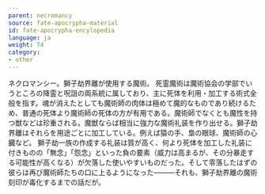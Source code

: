 ```yaml
---
parent: necromancy
source: fate-apocrypha-material
id: fate-apocrypha-encylopedia
language: ja
weight: 74
category:
- other
---
```


ネクロマンシー。獅子劫界離が使用する魔術。
死霊魔術は魔術協会の学部でいうところの降霊と呪詛の両系統に属しており、主に死体を利用・加工する術式全般を指す。魂が消えたとしても魔術師の肉体は極めて魔的なものであり続けるため、普通の死体より魔術師の死体の方が有用である。魔術師でなくとも魔性を持つ獣などは珍重される。魔獣ならば相当に強力な魔術礼装を作り出せる。獅子劫界離はそれらを用途ごとに加工している。例えば猿の手、梟の眼球、魔術師の心臓など。
獅子劫一族の作成する礼装は質が高く、何より死体を加工した礼装に付きものの「無念」「怨念」といった負の要素（威力は高まるが、その分暴走する可能性が高くなる）が欠落した使いやすいものだった。そして零落したはずの彼らは再び魔術師たちの口に上るようになった———それも、獅子劫界離の魔術刻印が毒化するまでの話だが。
